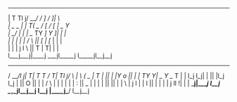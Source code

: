  ___ ___  ____  _____   ___        ___  ____                  
|   T   Tl    j/ ___/  /  _]      /  _]|    \                 
| _   _ | |  T(   \_  /  [_      /  [_ |  _  Y                
|  \_/  | |  | \__  TY    _]    Y    _]|  |  |                
|   |   | |  | /  \ ||   [_     |   [_ |  |  |                
|   |   | j  l \    ||     T    |     T|  |  |                
l___j___j|____j \___jl_____j    l_____jl__j__j                
                                                              
  _____ ____  ______  __ __   ____  ______  ____  ___   ____  
 / ___/l    j|      T|  T  T /    T|      Tl    j/   \ |    \ 
(   \_  |  T |      ||  |  |Y  o  ||      | |  TY     Y|  _  Y
 \__  T |  | l_j  l_j|  |  ||     |l_j  l_j |  ||  O  ||  |  |
 /  \ | |  |   |  |  |  :  ||  _  |  |  |   |  ||     ||  |  |
 \    | j  l   |  |  l     ||  |  |  |  |   j  ll     !|  |  |
  \___j|____j  l__j   \__,_jl__j__j  l__j  |____j\___/ l__j__j